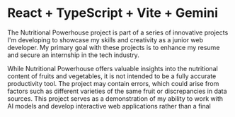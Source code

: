 # React + TypeScript + Vite + Gemini
The Nutritional Powerhouse project is part of a series of innovative projects I'm developing to showcase my skills and creativity as a junior web developer. My primary goal with these projects is to enhance my resume and secure an internship in the tech industry.

While Nutritional Powerhouse offers valuable insights into the nutritional content of fruits and vegetables, it is not intended to be a fully accurate productivity tool. The project may contain errors, which could arise from factors such as different varieties of the same fruit or discrepancies in data sources. This project serves as a demonstration of my ability to work with AI models and develop interactive web applications rather than a final


